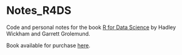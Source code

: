 # Notes_R4DS
Code and personal notes for the book [R for Data Science](https://r4ds.had.co.nz/index.html) by Hadley Wickham and Garrett Grolemund.

Book available for purchase [here](https://www.amazon.com/R-Data-Science-Hadley-Wickham/dp/1491910399/ref=as_li_ss_tl?ie=UTF8&qid=1469550189&sr=8-1&keywords=R+for+data+science&linkCode=sl1&tag=devtools-20&linkId=6fe0069f9605cf847ed96c191f4e84dd).
